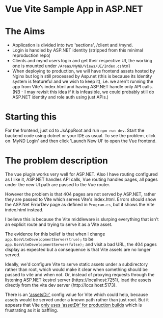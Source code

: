 Vue Vite Sample App in ASP.NET
========================

# The Aims
- Application is divided into two 'sections', /client and /mynd.
- Login is handled by ASP.NET identity (stripped from this minimal reproduction repo)
- Clients and mynd users login and get their respective UI, the working one is mounted under `/Areas/MyND/Views/UI/Index.cshtml`
- When deploying to production, we will have frontend assets hosted by Nginx but login still processed by Asp.net (this is because its Identity system is featureful and we wish to keep it), i.e. we aren't running the app from Vite's index.html and having ASP.NET handle only API calls. (NB - I may revisit this idea if it is infeasible, we could probably still do ASP.NET identity and role auth using just APIs.)

# Starting this
For the frontend, just cd to JsAppRoot and run `npm run dev`. Start the backend code using dotnet or your IDE as usual. To see the problem, click on 'MyND Login' and then click 'Launch New UI' to open the Vue frontend.

# The problem description
The vue plugin works very well for ASP.NET. Also I have routing configured as I like it, ASP.NET handles API calls, Vue routing handles pages, all pages under the new UI path are passed to the Vue router.

However the problem is that 404 pages are not served by ASP.NET, rather they are passed to Vite which serves Vite's index.html.
Errors should show the ASP.Net ErrorDev page as defined in `Program.cs`, but it shows the Vite index.html instead.

I believe this is because the Vite middleware is slurping everything that isn't an explicit route and trying to serve it as a Vite asset.

The evidence for this belief is that when I change `app.UseViteDevelopmentServer(true);` to be `app.UseViteDevelopmentServer(false);` and visit a bad URL, the 404 pages display as expected but a consequence is that Vite assets are no longer served.

Ideally, we'd configure Vite to serve static assets under a subdirectory rather than root, which would make it clear when something should be passed to vite and when not. Or, instead of proxying requests through the listening ASP.NET kestrel server (https://localhost:7251), load the assets directly from the vite dev server (http://localhost:5173).

There is an ['assetsDir'](https://vitejs.dev/config/build-options.html#build-assetsdir) config value for Vite which could help, because assets would be served under a known path rather than just root. But it appears that Vite [only uses 'assetDir' for production builds](https://vitejs.dev/guide/assets.html#the-public-directory) which is frustrating as it is baffling.
